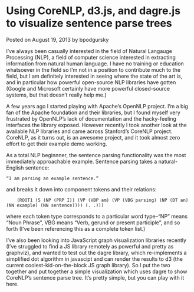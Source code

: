 # Using CoreNLP, d3.js, and dagre.js to visualize sentence parse trees

Posted on August 19, 2013
by bpodgursky

I’ve always been casually interested in the field of Natural Langauge Processing (NLP), a  field of computer science interested in extracting information from natural human language. I have no training or education whatsoever in the field so I’m not in a position to contribute much to the field, but I am definitely interested in seeing where the state of the art is, and in particular how powerful open-source NLP libraries have gotten (Google and Microsoft certainly have more powerful closed-source systems, but that doesn’t really help me.)

A few years ago I started playing with Apache’s OpenNLP project.  I’m a big fan of the Apache foundation and their libraries, but I found myself very frustrated by OpenNLP’s lack of documentation and the hacky-feeling interfaces the library exposed.  However recently I took another look at the available NLP libraries and came across Stanford’s CoreNLP project.   CoreNLP, as it turns out, is an awesome project, and it took almost zero effort to get their example demo working.

As a total NLP beginnner, the sentence parsing functionality was the most immediately approachable example.  Sentence parsing takes a natural-English sentence:

    “I am parsing an example sentence.”

and breaks it down into component tokens and their relations:

`    (ROOT1 (S (NP (PRP I)) (VP (VBP am) (VP (VBG parsing) (NP (DT an) (NN example) (NN sentence)))) (. .)))`

where each token type corresponds to a particular word type–“NP”  means “Noun Phrase”, VBG means “Verb, gerund or present participle”, and so forth (I’ve been referencing this as a complete token list.)

I’ve also been looking into JavaScript graph visualization libraries recently (I’ve struggled to find a JS library remotely as powerful and pretty as graphviz), and wanted to test out the dagre library, which re-implements a simplified dot algorithm in javascipt and can render the results to d3 (the current coolest-kid-on-the-block JS graph library).  So I put the two together and put together a simple visualization which uses dagre to show CoreNLP’s sentence parse tree.  It’s pretty simple, but you can play with it here.
